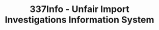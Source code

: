 ---
layout: default
bigquery: https://console.cloud.google.com/bigquery?p=patents-public-data&d=usitc_investigations&page=dataset&project=sheets-management-319211
citation: US International Trade Commission 337Info Unfair Import Investigations Information
  System
contributors: US International Trade Comission
cost: None
description: US International Trade Commission 337Info Unfair Import Investigations
  Information System contains data on investigations done under Section 337. Section
  337 declares the infringement of certain statutory intellectual property rights
  and other forms of unfair competition in import trade to be unlawful practices.
  Most Section 337 investigations involve allegations of patent or registered trademark
  infringement.
documentation: FAQ and tutorial available on the site
last_edit: 04/08/2022, 18:38:47
location: https://pubapps2.usitc.gov/337external/
maintained_by: US International Trade Comission
schema_fields:
- internalRemand
- teoIdIssueDate
- docketNo
- teoReliefGranted
- dateOfPublicationFrNotice
- startDateMarkmanHearing
- lastUpdated
- respondent
- aljAssigned
- patentNumbers
- publication_number
- invUnfairAct
- teoProceedingInvolved
- patentNumber
- finalDetNoViolation
- htsNumbers
- investigationNo
- actualEndDateEvidHear
- trademarkNumbers
- complainant
- finalIdOnViolationIssue
- actualStartDateEvidHear
- finalDetViolation
- gcAttorney
- dateCreated
- copyrightNumbers
- ouiiParticipation
- targetDate
- currentActiveALJ
- currentStatus
- dateComplaintFiled
- title
- teoIdDueDate
- finalIdOnViolationDue
- issueDateOtherNonFinal
- scheduledEndDateEvidHear
- id
- scheduledStartDateEvidHear
- investigationTermDate
- ouiiAttorney
- cafcAppeals
- markmanHearing
- investigationType
- endDateMarkmanHearing
shortname: unfair_import_investigations
tags:
- import
- legal
- trade
timeframe: 2008-2021 (prior to 2008 downloadable as a JSON file)
title: 337Info - Unfair Import Investigations Information System
uuid: 2721f5ec-e599-4890-9265-9706719fc71e
---